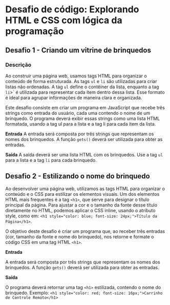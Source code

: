
# Desafio de código: Explorando HTML e CSS com lógica da programação

## Desafio 1 - Criando um vitrine de brinquedos

### Descrição

Ao construir uma página web, usamos tags HTML para organizar o conteúdo de forma estruturada. As tags `ul` e `li` são utilizadas para criar listas não ordenadas. A tag `ul` define o contêiner da lista, enquanto a tag `li`>` é utilizada para representar cada item dentro dessa lista. Esse formato é ideal para agrupar informações de maneira clara e organizada.

Este desafio consiste em criar um programa em JavaScript que recebe três strings como entrada do usuário, cada uma contendo o nome de um brinquedo. O programa deverá exibir essas strings como uma lista HTML formatada, usando a tag ul para a lista e a tag li para cada item da lista.

**Entrada**
A entrada será composta por três strings que representam os nomes dos brinquedos. A função `gets()` deverá ser utilizada para obter as entradas.

**Saída**
A saída deverá ser uma lista HTML com os brinquedos. Use a tag `ul` para a lista e a tag `li` para cada brinquedo.


## Desafio 2 - Estilizando o nome do brinquedo

Ao desenvolver uma página web, utilizamos as tags HTML para organizar o conteúdo e o CSS para estilizar os elementos visuais. Um dos elementos HTML mais frequentes é a tag `<h1>`, que serve para designar o título principal da página. Para ajustar a cor e o tamanho da fonte desse título diretamente no HTML, podemos aplicar o CSS inline, usando o atributo style, como em: `<h1 style="color: blue; font-size: 24px;">Título da Página</h1>`.

O objetivo deste desafio é criar um programa que, ao receber três entradas (cor, tamanho da fonte e nome do brinquedo), nos retorne e formate o código CSS em uma tag HTML `<h1>`.

 **Entrada**

A entrada será composta por três strings que representam os nomes dos brinquedos. A função `gets()` deverá ser utilizada para obter as entradas.

**Saída**

O programa deverá retornar uma tag `<h1>` estilizada, contendo o nome do brinquedo. Exemplo: `<h1 style="color: red; font-size: 16px;">Carrinho de Controle Remoto</h1>`

